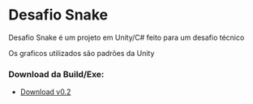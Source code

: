 # Desafio Snake

Desafio Snake é um projeto em Unity/C# feito para um desafio técnico

Os graficos utilizados são padrões da Unity

### Download da Build/Exe:
* [Download v0.2](https://drive.google.com/file/d/1xkUI3quU4bm-IbILkey-rmKtTNfTORPU/view?usp=sharing)
